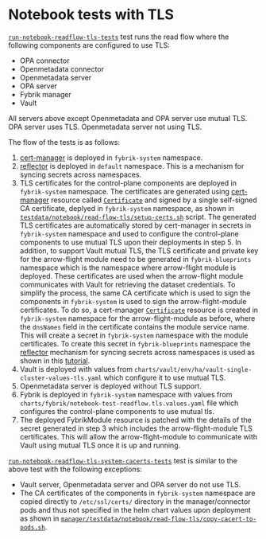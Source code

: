# Notebook tests with TLS

[`run-notebook-readflow-tls-tests`](https://github.com/fybrik/fybrik/blob/master/Makefile#L116) test runs the read flow where the following components
are configured to use TLS:

- OPA connector
- Openmetadata connector
- Openmetadata server
- OPA server
- Fybrik manager
- Vault

All servers above except Openmetadata and OPA server use mutual TLS. OPA server uses TLS. Openmetadata server not using TLS.

The flow of the tests is as follows:

1) [cert-manager](https://cert-manager.io) is deployed in `fybrik-system` namespace.
2) [reflector](https://github.com/emberstack/kubernetes-reflector/blob/main/README.md) is deployed in `default` namespace. This is a mechanism for syncing secrets across namespaces.
3) TLS certificates for the control-plane components are deployed in `fybrik-system` namespace.
The certificates are generated using [cert-manager](https://cert-manager.io) resource called [`Certificate`](https://cert-manager.io/docs/concepts/certificate/) and signed by a single self-signed CA certificate, deplyed in `fybrik-system` namespace, as shown in [`testdata/notebook/read-flow-tls/setup-certs.sh`](https://github.com/fybrik/fybrik/blob/master/manager/testdata/notebook/read-flow-tls/setup-certs.sh) script.
The generated TLS certificates are automatically stored by cert-manager in secrets in `fybrik-system` namespace and used to configure the control-plane components to use mutual TLS upon their deployments in step 5.
In addition, to support Vault mutual TLS, the TLS certificate and private key for the arrow-flight module need to be generated in `fybrik-blueprints` namespace which is the namespace where arrow-flight module is deployed. These certificates are used when the arrow-flight module communicates with Vault for retrieving the dataset credentials.
To simplify the process, the same CA certificate which is used to sign the components in `fybrik-system` is used to sign the arrow-flight-module certificates.
To do so, a cert-manager [`Certificate`](https://cert-manager.io/docs/concepts/certificate/) resource is created in `fybrik-system` namespace for the arrow-flight-module as before, where the `dnsNames` field in the certificate contains the module service name. This will create a secret in `fybrik-system` namespace with the module certificates.
To create this secret in `fybrik-blueprints` namespace the [reflector](https://github.com/emberstack/kubernetes-reflector/blob/main/README.md) mechanism for syncing secrets across namespaces is used as shown in this [tutorial](https://cert-manager.io/docs/tutorials/syncing-secrets-across-namespaces).
4) Vault is deployed with values from `charts/vault/env/ha/vault-single-cluster-values-tls.yaml` which configure it to use mutual TLS.
5) Openmetadata server is deployed without TLS support.
6) Fybrik is deployed in `fybrik-system` namespace with values from `charts/fybrik/notebook-test-readflow.tls.values.yaml` file which configures the control-plane components to use mutual tls.
7) The deployed FybrikModule resource is patched with the details of the secret generated in step 3 which includes the arrow-flight-module TLS certificates. This will allow the arrow-flight-module to communicate with Vault using mutual TLS once it is up and running.

[`run-notebook-readflow-tls-system-cacerts-tests`](https://github.com/fybrik/fybrik/blob/master/Makefile#L123) test is similar to the above test with the following exceptions:

- Vault server, Openmetadata server and OPA server do not use TLS.
- The CA certificates of the components in `fybrik-system` namespace are copied directly to `/etc/ssl/certs/` directory in the manager/connector pods and thus not specified in the helm chart values upon deployment as shown in [`manager/testdata/notebook/read-flow-tls/copy-cacert-to-pods.sh`](https://github.com/fybrik/fybrik/blob/master/manager/testdata/notebook/read-flow-tls/copy-cacert-to-pods.sh).


